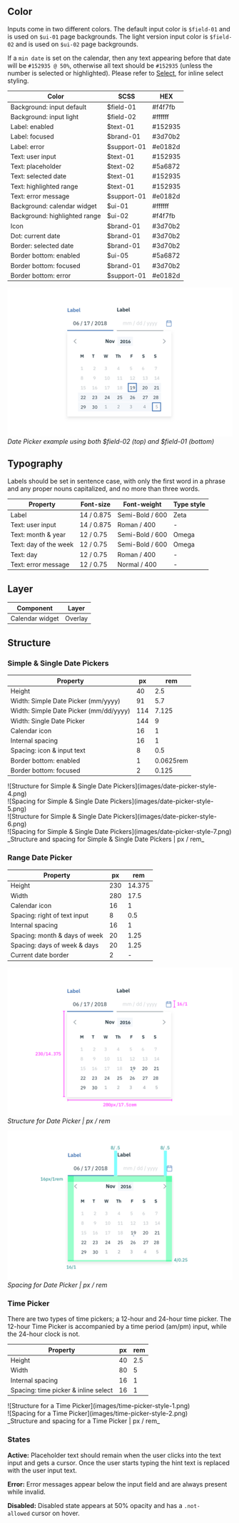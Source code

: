 ## Color

 Inputs come in two different colors. The default input color is `$field-01` and is used on `$ui-01` page backgrounds. The light version input color is `$field-02` and is used on `$ui-02` page backgrounds.

If a `min date` is set on the calendar, then any text appearing before that date will be `#152935 @ 50%`, otherwise all text should be `#152935` (unless the number is selected or highlighted). Please refer to [Select](/components/select), for inline select styling.

| Color                    | SCSS       | HEX       |
|--------------------------|------------|-----------|
| Background: input default | $field-01     | #f4f7fb |
| Background: input light  | $field-02     | #ffffff |
| Label: enabled           | $text-01   | #152935   |
| Label: focused           | $brand-01  | #3d70b2   |
| Label: error             | $support-01 | #e0182d |
| Text: user input         | $text-01   | #152935   |
| Text: placeholder        | $text-02   | #5a6872   |
| Text: selected date      | $text-01    | #152935   |
| Text: highlighted range  | $text-01   | #152935   |
| Text: error message      | $support-01        | #e0182d   |
| Background: calendar widget | $ui-01     | #ffffff   |
| Background: highlighted range | $ui-02  | #f4f7fb   |
| Icon                     | $brand-01  | #3d70b2   |
| Dot: current date     | $brand-01  | #3d70b2   |
| Border: selected date | $brand-01  | #3d70b2   |
| Border bottom: enabled | $ui-05 | #5a6872 |
| Border bottom: focused | $brand-01 | #3d70b2 |
| Border bottom: error | $support-01 | #e0182d |

![Example of a Date Picker](images/date-picker-style-1.png)
_Date Picker example using both $field-02 (top) and $field-01 (bottom)_



## Typography
Labels should be set in sentence case, with only the first word in a phrase and any proper nouns capitalized, and no more than three words.

| Property         | Font-size       | Font-weight  | Type style |
|------------------|-----------------|--------------|----|
| Label            | 14 / 0.875      | Semi-Bold / 600   | Zeta |
| Text: user input  | 14 / 0.875     | Roman / 400  | - |
| Text: month & year | 12 / 0.75     | Semi-Bold / 600  | Omega |
| Text: day of the week | 12 / 0.75  | Semi-Bold / 600   | Omega |
| Text: day        | 12 / 0.75       | Roman / 400  | - |
| Text: error message | 12 / 0.75 | Normal / 400 | - |


## Layer
| Component                     | Layer    |
|-------------------------------|----------|
| Calendar widget               | Overlay  |


## Structure

### Simple & Single Date Pickers

| Property                     | px  | rem    |
|------------------------------|-----|--------|
| Height                       | 40  | 2.5    |
| Width: Simple Date Picker (mm/yyyy) | 91 | 5.7   |
| Width: Simple Date Picker (mm/dd/yyyy) | 114 | 7.125  |
| Width: Single Date Picker    | 144 | 9      |
| Calendar icon                | 16  | 1      |
| Internal spacing             | 16  | 1      |
| Spacing: icon & input text   | 8  | 0.5|
| Border bottom: enabled | 1 | 0.0625rem |
| Border bottom: focused | 2 | 0.125 |

<div data-insert-component="ImageGrid">
  <div>
    ![Structure for Simple & Single Date Pickers](images/date-picker-style-4.png)
  </div>
  <div>
    ![Spacing for Simple & Single Date Pickers](images/date-picker-style-5.png)
  </div>
  <div>
    ![Structure for Simple & Single Date Pickers](images/date-picker-style-6.png)
  </div>
  <div>
    ![Spacing for Simple & Single Date Pickers](images/date-picker-style-7.png)
  </div>
</div>
_Structure and spacing for Simple & Single Date Pickers | px / rem_


### Range Date Picker

| Property                     | px  | rem    |
|------------------------------|-----|--------|
| Height                       | 230 | 14.375 |
| Width                        | 280 | 17.5   |
| Calendar icon                | 16  | 1      |
| Spacing: right of text input | 8   | 0.5    |
| Internal spacing             | 16  | 1      |
| Spacing: month & days of week| 20  | 1.25   |
| Spacing: days of week & days | 20  | 1.25   |
| Current date border          | 2   | -      |


![Structure for Date Picker](images/date-picker-style-2.png)
_Structure for Date Picker | px / rem_

![Spacing for Date Picker](images/date-picker-style-3.png)
_Spacing for Date Picker | px / rem_

### Time Picker
There are two types of time pickers; a 12-hour and 24-hour time picker. The 12-hour Time Picker is accompanied by a time period (am/pm) input, while the 24-hour clock is not.

| Property                     | px  | rem   |
|------------------------------|-----|-------|
| Height                       | 40  | 2.5   |
| Width                        | 80  | 5     |
| Internal spacing             | 16  | 1     |
| Spacing: time picker & inline select | 16  | 1  |



<div data-insert-component="ImageGrid">
  <div>
    ![Structure for a Time Picker](images/time-picker-style-1.png)
  </div>
  <div>
    ![Spacing for a Time Picker](images/time-picker-style-2.png)
  </div>
</div>
_Structure and spacing for a Time Picker | px / rem_

### States

**Active:** Placeholder text should remain when the user clicks into the text input and gets a cursor. Once the user starts typing the hint text is replaced with the user input text.

**Error:** Error messages appear below the input field and are always present while invalid.

**Disabled:** Disabled state appears at 50% opacity and has a `.not-allowed` cursor on hover.
